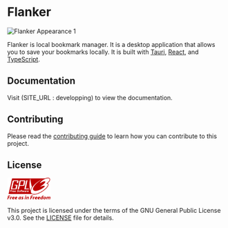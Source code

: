 # Flanker

<img src="./src/assets/appearance1.png" alt="Flanker Appearance 1" width="400"/>

Flanker is local bookmark manager. It is a desktop application that allows you to save your bookmarks locally. It is built with [Tauri](https://tauri.studio/), [React](https://reactjs.org/), and [TypeScript](https://www.typescriptlang.org/).

## Documentation

Visit (SITE_URL : developping) to view the documentation.

## Contributing

Please read the [contributing guide](./CONTRIBUTING.md) to learn how you can contribute to this project.

## License

<img src="./src/assets/GPLv3Logo.svg" alt="GPLv3 Logo" width="100"/>

This project is licensed under the terms of the GNU General Public License v3.0. See the [LICENSE](./LICENSE) file for details.
